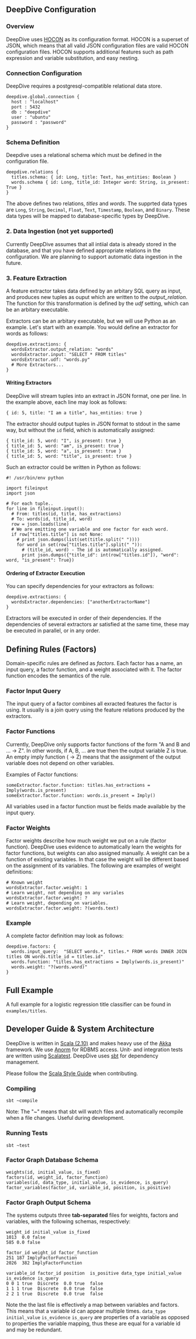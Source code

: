 ## DeepDive Configuration

### Overview

DeepDive uses [HOCON](https://github.com/typesafehub/config/blob/master/HOCON.md) as its configuration format. HOCON is a superset of JSON, which means that all valid JSON configuration files are valid HOCON configuration files. HOCON supports additional features such as path expression and variable substitution, and easy nesting.

### Connection Configuration

DeepDive requires a postgresql-compatible relational data store. 

    deepdive.global.connection {
      host : "localhost"
      port : 5432
      db : "deepdive"
      user : "ubuntu"
      password : "password"
    }

### Schema Definition

Deepdive uses a relational schema which must be defined in the configuration file. 

    deepdive.relations {
      titles.schema: { id: Long, title: Text, has_entities: Boolean }
      words.schema { id: Long, title_id: Integer word: String, is_present: True }
    }

The above defines two relations, *titles* and *words*.  The supprted data types are `Long`, `String`, `Decimal`, `Float`, `Text`, `Timestamp`, `Boolean`, and `Binary`. These data types will be mapped to database-specific types by DeepDive.

### 2. Data Ingestion (not yet supported)

Currently DeepDive assumes that all intiial data is already stored in the database, and that you have defined appropriate relations in the configuration. We are planning to support automatic data ingestion in the future.

### 3. Feature Extraction

A feature extractor takes data defined by an arbitary SQL query as input, and produces new tuples as ouput which are written to the *output_relation*. The function for this transformation is defined by the *udf* setting, which can be an arbitary executable. 

Extractors can be an arbitary executable, but we will use Python as an example. Let's start with an example. You would define an extractor for words as follows:

    deepdive.extractions: {
      wordsExtractor.output_relation: "words"
      wordsExtractor.input: "SELECT * FROM titles"
      wordsExtractor.udf: "words.py"
      # More Extractors...
    }

#### Writing Extractors

DeepDive will stream tuples into an extract in JSON format, one per line. In the example above, each line may look as follows:

    { id: 5, title: "I am a title", has_entities: true }

The extractor should output tuples in JSON format to stdout in the same way, but without the `id` field, which is automatically assigned:


    { title_id: 5, word: "I", is_present: true } 
    { title_id: 5, word: "am", is_present: true } 
    { title_id: 5, word: "a", is_present: true } 
    { title_id: 5, word: "title", is_present: true } 


Such an extractor could be written in Python as follows:

    #! /usr/bin/env python

    import fileinput
    import json

    # For each tuple..
    for line in fileinput.input():
      # From: titles(id, title, has_extractions)
      # To: words(id, title_id, word)
      row = json.loads(line)
      # We are emitting one variable and one factor for each word.
      if row["titles.title"] is not None:
        # print json.dumps(list(set(title.split(" "))))
        for word in set(row["titles.title"].split(" ")):
          # (title_id, word) - The id is automatically assigned.
          print json.dumps({"title_id": int(row["titles.id"]), "word": word, "is_present": True})


#### Ordering of Extractor Execution

You can specify dependencies for your extractors as follows:

    deepdive.extractions: {
      wordsExtractor.dependencies: ["anotherExtractorName"]
    }

Extractors will be executed in order of their dependencies. If the dependencies of several extractors ar satisfied at the same time, these may be executed in parallel, or in any order.

## Defining Rules (Factors)

Domain-specific rules are defined as *factors*. Each factor has a name, an input query, a factor function, and a weight associated with it. The factor function encodes the semantics of the rule.

### Factor Input Query

The input query of a factor combines all exracted features the factor is using. It usually is a join query using the feature relations produced by the extractors.

### Factor Functions

Currently, DeepDive only supports factor functions of the form "A and B and ... -> Z". In other words, if A, B, ... are true then the output variable Z is true. An empty imply function ( -> Z) means that the assignment of the output variable does not depend on other variables.

Examples of Factor functions:

    someExtractor.factor.function: titles.has_extractions = Imply(words.is_present) 
    someExtractor.factor.function: words.is_present = Imply()

All variables used in a factor function must be fields made available by the input query. 

### Factor Weights

Factor weights describe how much weight we put on a rule (factor function). DeepDive uses evidence to automatically learn the weights for factor functions, but weights can also assigned manually. A weight can be a function of existing variables. In that case the weight will be different based on the assignment of its variables. The following are examples of weight definitions:

    # Known weight
    wordsExtractor.factor.weight: 1 
    # Learn weight, not depending on any variales
    wordsExtractor.factor.weight: ?
    # Learn weight, depending on variables.
    wordsExtractor.factor.weight: ?(words.text)


### Example

A complete factor definition may look as follows:

    deepdive.factors: {
      words.input_query:  "SELECT words.*, titles.* FROM words INNER JOIN titles ON words.title_id = titles.id"
      words.function: "titles.has_extractions = Imply(words.is_present)"
      words.weight: "?(words.word)"
    }

## Full Example

A full example for a logistic regression title classifier can be found in `examples/titles`.

## Developer Guide & System Architecture 

DeepDive is written in [Scala (2.10)](http://www.scala-lang.org/) and makes heavy use of the [Akka](http://akka.io/) framework. We use [Anorm](http://www.playframework.com/documentation/2.2.1/ScalaAnorm) for RDBMS access. Unit- and integration tests are written using [Scalatest](http://www.scalatest.org/). DeepDive uses [sbt](http://www.scala-sbt.org/) for dependency management.

Please follow the [Scala Style Guide](http://docs.scala-lang.org/style/) when contributing.

### Compiling 

    sbt ~compile

Note: The "~" means that sbt will watch files and automatically recompile when a file changes. Useful during development.

### Running Tests

    sbt ~test

### Factor Graph Database Schema


    weights(id, initial_value, is_fixed)
    factors(id, weight_id, factor_function)
    variables(id, data_type, initial_value, is_evidence, is_query)
    factor_variables(factor_id, variable_id, position, is_positive)

### Factor Graph Output Schema

The systems outputs three **tab-separated** files for weights, factors and variables, with the following schemas, respectively:

    weight_id initial_value is_fixed
    1013  0.0 false
    585 0.0 false

    factor_id weight_id factor_function
    251 187 ImplyFactorFunction
    2026  382 ImplyFactorFunction

    variable_id factor_id position  is_positive data_type initial_value is_evidence is_query
    0 0 1 true  Discrete  0.0 true  false
    1 1 1 true  Discrete  0.0 true  false
    2 2 1 true  Discrete  0.0 true  false

Note the the last file is effectively a map between variables and factors. This means that a variable id can appear multiple times. `data_type` `initial_value` `is_evidence` `is_query` are properties of a variable as opposed to properties the variable mapping, thus these are equal for a variable id and may be redundant.



